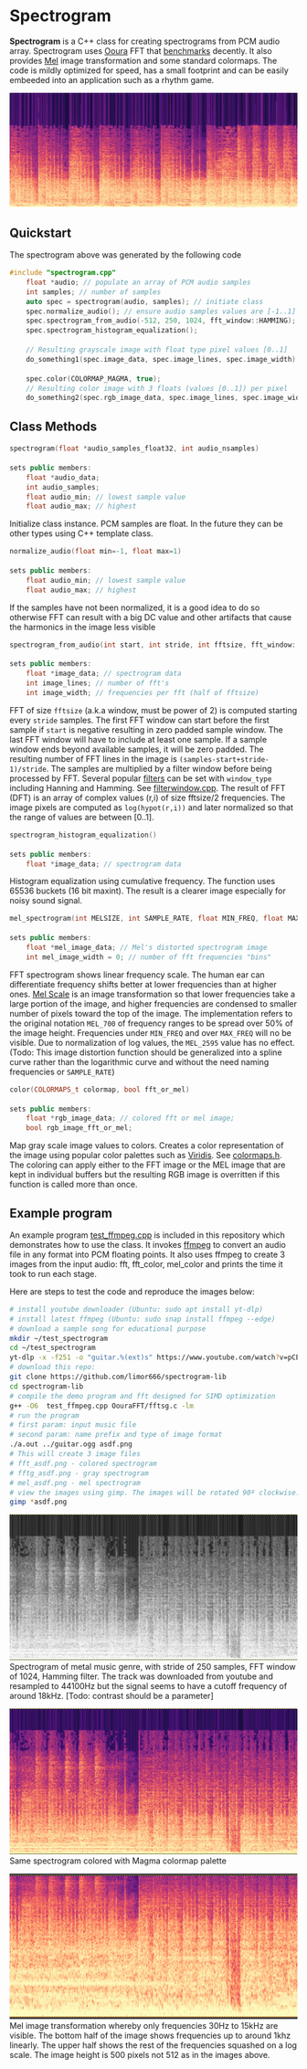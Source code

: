 # Spectrogram


**Spectrogram** is a C++ class for creating spectrograms from PCM audio array. Spectrogram uses [Ooura](https://www.kurims.kyoto-u.ac.jp/~ooura/fft.html) FFT that [benchmarks](https://www.fftw.org/benchfft/ffts.html) decently. It also provides [Mel](https://www.mathworks.com/help/audio/ref/melspectrogram.html) image transformation and some standard colormaps. The code is mildly optimized for speed, has a small footprint and can be easily embeeded into an application such as a rhythm game.

![alt text](images/spectrogram_example.jpg)
## Quickstart

The spectrogram above was generated by the following code


```c++
#include "spectrogram.cpp"
    float *audio; // populate an array of PCM audio samples
    int samples; // number of samples
    auto spec = spectrogram(audio, samples); // initiate class
    spec.normalize_audio(); // ensure audio samples values are [-1..1]
    spec.spectrogram_from_audio(-512, 250, 1024, fft_window::HAMMING);
    spec.spectrogram_histogram_equalization();

    // Resulting grayscale image with float type pixel values [0..1]
    do_something1(spec.image_data, spec.image_lines, spec.image_width);  

    spec.color(COLORMAP_MAGMA, true);
    // Resulting color image with 3 floats (values [0..1]) per pixel
    do_something2(spec.rgb_image_data, spec.image_lines, spec.image_width);
```


## Class Methods

```c++
spectrogram(float *audio_samples_float32, int audio_nsamples)

sets public members:
    float *audio_data;
    int audio_samples;
    float audio_min; // lowest sample value
    float audio_max; // highest
```
Initialize class instance. PCM samples are float. In the future they can be other types using C++ template class.

```c++
normalize_audio(float min=-1, float max=1)

sets public members:
    float audio_min; // lowest sample value
    float audio_max; // highest
```
If the samples have not been normalized, it is a good idea to do so otherwise FFT can result with a big DC value and other artifacts that cause the harmonics in the image less visible

```c++
spectrogram_from_audio(int start, int stride, int fftsize, fft_window::Type window_type)

sets public members:
    float *image_data; // spectrogram data
    int image_lines; // number of fft's
    int image_width; // frequencies per fft (half of fftsize)
```
FFT of size `fftsize` (a.k.a window, must be power of 2) is computed starting every `stride` samples. The first FFT window can start before the first sample if `start` is negative resulting in zero padded sample window. The last FFT window will have to include at least one sample. If a sample window ends beyond available samples, it will be zero padded. The resulting number of FFT lines in the image is `(samples-start+stride-1)/stride`. The samples are multiplied by a filter window before being processed by FFT. Several popular [filters](https://en.wikipedia.org/wiki/Window_function) can be set with `window_type` including Hanning and Hamming. See [filterwindow.cpp](filterwindow.cpp). The result of FFT (DFT) is an array of complex values (r,i) of size fftsize/2 frequencies. The image pixels are computed as `log(hypot(r,i))` and later normalized so that the range of values are between [0..1]. 

```c++
spectrogram_histogram_equalization()

sets public members:
    float *image_data; // spectrogram data
```
Histogram equalization using cumulative frequency. The function uses 65536 buckets (16 bit maxint). The result is a clearer image especially for noisy sound signal.

```c++
mel_spectrogram(int MELSIZE, int SAMPLE_RATE, float MIN_FREQ, float MAX_FREQ, float MEL_700, float MEL_2595)

sets public members:
    float *mel_image_data; // Mel's distorted spectrogram image
    int mel_image_width = 0; // number of fft frequencies "bins"
```

FFT spectrogram shows linear frequency scale. The human ear can differentiate frequency shifts better at lower frequencies than at higher ones. [Mel Scale](https://en.wikipedia.org/wiki/Mel_scale) is an image transformation so that lower frequencies take a large portion of the image, and higher frequencies are condensed to smaller number of pixels toward the top of the image. The implementation refers to the original notation `MEL_700` of frequency ranges to be spread over 50% of the image height. Frequencies under `MIN_FREQ` and over `MAX_FREQ` will no be visible. Due to normalization of log values, the `MEL_2595` value has no effect. (Todo: This image distortion function should be generalized into a spline curve rather than the logarithmic curve and without the need naming frequencies or `SAMPLE_RATE`)

```c++
color(COLORMAPS_t colormap, bool fft_or_mel)

sets public members:
    float *rgb_image_data; // colored fft or mel image;
    bool rgb_image_fft_or_mel;
```
Map gray scale image values to colors. Creates a color representation of the image using popular color palettes such as [Viridis](https://docs.opencv.org/5.x/d3/d50/group__imgproc__colormap.html). See [colormaps.h](colormaps.h). The coloring can apply either to the FFT image or the MEL image that are kept in individual buffers but the resulting RGB image is overritten if this function is called more than once.





## Example program

An example program [test_ffmpeg.cpp](test_ffmpeg.cpp) is included in this repository which demonstrates how to use the class. It invokes [ffmpeg](https://www.ffmpeg.org/) to convert an audio file in any format into PCM floating points. It also uses ffmpeg to create 3 images from the input audio: fft, fft_color, mel_color and prints the time it took to run each stage.

Here are steps to test the code and reproduce the images below:

```bash
# install youtube downloader (Ubuntu: sudo apt install yt-dlp)
# install latest ffmpeg (Ubuntu: sudo snap install ffmpeg --edge)
# download a sample song for educational purpose
mkdir ~/test_spectrogram
cd ~/test_spectrogram
yt-dlp -x -f251 -o "guitar.%(ext)s" https://www.youtube.com/watch?v=pCEjgl2I4z4 --exec 'ffmpeg -i {} -acodec vorbis -strict -2 guitar.ogg'
# download this repo:
git clone https://github.com/limor666/spectrogram-lib
cd spectrogram-lib
# compile the demo program and fft designed for SIMD optimization
g++ -O6  test_ffmpeg.cpp OouraFFT/fftsg.c -lm
# run the program
# first param: input music file
# second param: name prefix and type of image format 
./a.out ../guitar.ogg asdf.png
# This will create 3 image files
# fft_asdf.png - colored spectrogram
# fftg_asdf.png - gray spectrogram
# mel_asdf.png - mel spectrogram
# view the images using gimp. The images will be rotated 90º clockwise.
gimp *asdf.png
```
![FFT gray image](images/fft_gray.png)
Spectrogram of metal music genre, with stride of 250 samples, FFT window of 1024, Hamming filter. The track was downloaded from youtube and resampled to 44100Hz but the signal seems to have a cutoff frequency of around 18kHz. [Todo: contrast should be a parameter] 



![FFT colored Magma](images/fft_color.png)
Same spectrogram colored with Magma colormap palette



![Mel colored Plasma](images/mel_color.png)
Mel image transformation whereby only frequencies 30Hz to 15kHz are visible. The bottom half of the image shows frequencies up to around 1khz linearly. The upper half shows the rest of the frequencies squashed on a log scale. The image height is 500 pixels not 512 as in the images above. 


